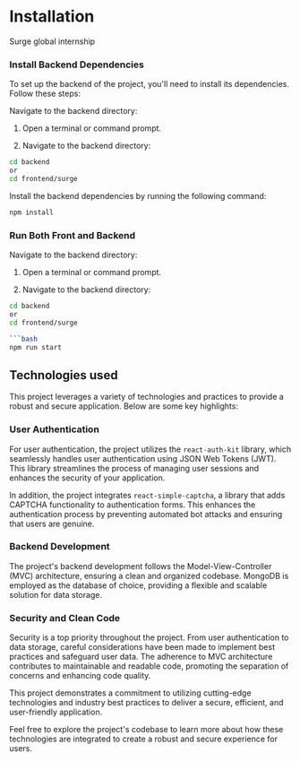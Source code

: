 
# Installation

Surge global internship

### Install Backend Dependencies
To set up the backend of the project, you'll need to install its dependencies. Follow these steps:

Navigate to the backend directory:

1. Open a terminal or command prompt.

2. Navigate to the backend directory:
 ```bash
cd backend 
or
cd frontend/surge
```
Install the backend dependencies by running the following command:

```bash
npm install
```
### Run Both Front and Backend

Navigate to the backend directory:

1. Open a terminal or command prompt.

2. Navigate to the backend directory:
 ```bash
cd backend 
or
cd frontend/surge

```bash
npm run start
```


## Technologies used

This project leverages a variety of technologies and practices to provide a robust and secure application. Below are some key highlights:

### User Authentication

For user authentication, the project utilizes the `react-auth-kit` library, which seamlessly handles user authentication using JSON Web Tokens (JWT). This library streamlines the process of managing user sessions and enhances the security of your application.

In addition, the project integrates `react-simple-captcha`, a library that adds CAPTCHA functionality to authentication forms. This enhances the authentication process by preventing automated bot attacks and ensuring that users are genuine.

### Backend Development

The project's backend development follows the Model-View-Controller (MVC) architecture, ensuring a clean and organized codebase. MongoDB is employed as the database of choice, providing a flexible and scalable solution for data storage.

### Security and Clean Code

Security is a top priority throughout the project. From user authentication to data storage, careful considerations have been made to implement best practices and safeguard user data. The adherence to MVC architecture contributes to maintainable and readable code, promoting the separation of concerns and enhancing code quality.

This project demonstrates a commitment to utilizing cutting-edge technologies and industry best practices to deliver a secure, efficient, and user-friendly application.

Feel free to explore the project's codebase to learn more about how these technologies are integrated to create a robust and secure experience for users.
